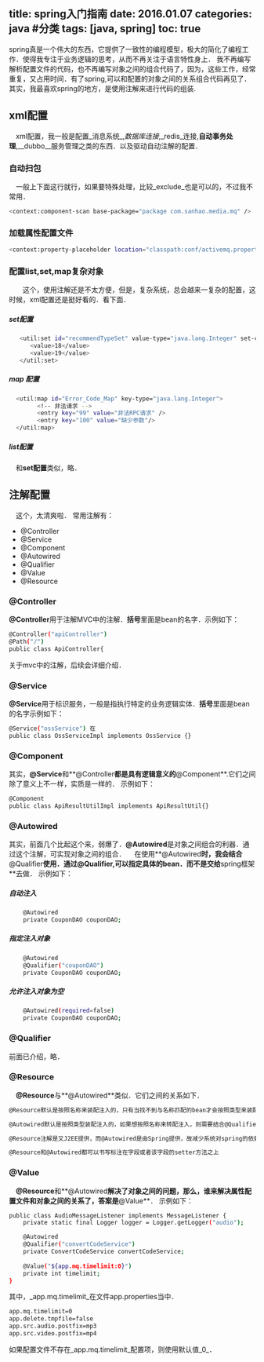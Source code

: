 title: spring入门指南
date: 2016.01.07
categories: java #分类
tags: [java, spring]
toc: true
---
  spring真是一个伟大的东西，它提供了一致性的编程模型，极大的简化了编程工作．使得我专注于业务逻辑的思考，从而不再关注于语言特性身上．
  我不再编写解析配置文件的代码，也不再编写对象之间的组合代码了，因为，这些工作，经常重复，又占用时间．有了spring,可以和配置的对象之间的关系组合代码再见了．
  其实，我最喜欢spring的地方，是使用注解来进行代码的组装.

## xml配置
　xml配置，我一般是配置_消息系统_,_数据库连接_,_redis_连接,__自动事务处理__,__dubbo__服务管理之类的东西．以及驱动自动注解的配置．
### 自动扫包
　一般上下面这行就行，如果要特殊处理，比较_exclude_也是可以的，不过我不常用．
``` bash
<context:component-scan base-package="package com.sanhao.media.mq" />
```
### 加载属性配置文件
``` bash
<context:property-placeholder location="classpath:conf/activemq.properties,classpath:conf/jdbc.properties,classpath:conf/oss.properties,classpath:conf/ffmpeg.properties,classpath:conf/app.properties" ignore-unresolvable="true" />
```

### 配置list,set,map复杂对象
　　这个，使用注解还是不太方便，但是，复杂系统，总会越来一复杂的配置，这时候，xml配置还是挺好看的．看下面．
##### set配置
``` bash
   <util:set id="recommendTypeSet" value-type="java.lang.Integer" set-class="java.util.HashSet">
      <value>18</value>
      <value>19</value>
   </util:set>
```
##### map 配置
``` bash
  <util:map id="Error_Code_Map" key-type="java.lang.Integer">
   		<!-- 非法请求 -->
   		<entry key="99" value="非法RPC请求" />
   		<entry key="100" value="缺少参数"/>
  </util:map>
```

##### list配置
　和**set配置**类似，略．

## 注解配置
　这个，太清爽啦．
  常用注解有：
* @Controller
* @Service
* @Component
* @Autowired
* @Qualifier
* @Value
* @Resource

### @Controller
  **@Controller**用于注解MVC中的注解．**括号**里面是bean的名字．示例如下：
``` bash
@Controller("apiController")
@Path("/")
public class ApiController{
```
关于mvc中的注解，后续会详细介绍．

### @Service
 **@Service**用于标识服务，一般是指执行特定的业务逻辑实体．**括号**里面是bean的名字示例如下：
``` bash
@Service("ossService") 在
public class OssServiceImpl implements OssService {}
```

### @Component
 其实，**@Service**和**@Controller**都是具有逻辑意义的**@Component**.它们之间除了意义上不一样，实质是一样的．
 示例如下：
``` bash
@Component
public class ApiResultUtilImpl implements ApiResultUtil{}
```

### @Autowired
  其实，前面几个比起这个来，弱爆了．**@Autowired**是对象之间组合的利器．通过这个注解，可实现对象之间的组合．
　在使用**@Autowired**时，我会结合**@Qualifier**使用．通过@Qualifier,可以指定具体的bean．而不是交给**spring框架**去做．
示例如下：
##### 自动注入
``` bash
	@Autowired
	private CouponDAO couponDAO;
```

##### 指定注入对象
``` bash
	@Autowired
	@Qualifier("couponDAO")
	private CouponDAO couponDAO;
```

##### 允许注入对象为空
``` bash
	@Autowired(required=false)
	private CouponDAO couponDAO;
```

### @Qualifier
  前面已介绍，略．

### @Resource
　**@Resource**与**@Autowired**类似．它们之间的关系如下．
``` bash
@Resource默认是按照名称来装配注入的，只有当找不到与名称匹配的bean才会按照类型来装配注入.

@Autowired默认是按照类型装配注入的，如果想按照名称来转配注入，则需要结合@Qualifier一起使用.

@Resource注解是又J2EE提供，而@Autowired是由Spring提供，故减少系统对spring的依赖建议使用@Resource的方式；

@Resource和@Autowired都可以书写标注在字段或者该字段的setter方法之上
```

### @Value
　**@Resource**和**@Autowired**解决了对象之间的问题，那么，谁来解决属性配置文件和对象之间的关系了，答案是**@Value**．
示例如下：
``` bash
public class AudioMessageListener implements MessageListener {
	private static final Logger logger = Logger.getLogger("audio");

	@Autowired
	@Qualifier("convertCodeService")
	private ConvertCodeService convertCodeService;
	
	@Value("${app.mq.timelimit:0}")
	private int timelimit;
}
```
其中，_app.mq.timelimit_在文件app.properties当中．
``` bash
app.mq.timelimit=0
app.delete.tmpfile=false
app.src.audio.postfix=mp3
app.src.video.postfix=mp4
```
 如果配置文件不存在_app.mq.timelimit_配置项，则使用默认值_0_．